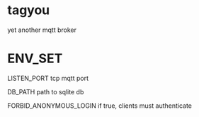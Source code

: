# tagyou
yet another mqtt broker

# ENV_SET

LISTEN_PORT tcp mqtt port

DB_PATH path to sqlite db

FORBID_ANONYMOUS_LOGIN if true, clients must authenticate
